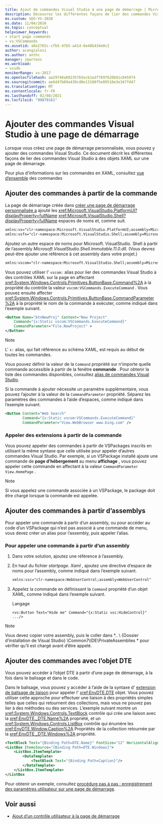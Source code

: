 ```yaml
---
title: Ajout de commandes Visual Studio à une page de démarrage | Microsoft Docs
description: Découvrez les différentes façons de lier des commandes Visual Studio à des objets XAML sur une page de démarrage personnalisée dans Visual Studio.
ms.custom: SEO-VS-2020
ms.date: 11/04/2016
ms.topic: conceptual
helpviewer_keywords:
- start page commands
- vs:VSCommands
ms.assetid: a8e2765c-cfb5-47b5-a414-6e48b434e0c2
author: acangialosi
ms.author: anthc
manager: jmartens
ms.workload:
- vssdk
monikerRange: vs-2017
ms.openlocfilehash: aa29746a692357b5ecb1edf7697620b91c045974
ms.sourcegitcommit: ae6d47b09a439cd0e13180f5e89510e3e347fd47
ms.translationtype: MT
ms.contentlocale: fr-FR
ms.lasthandoff: 02/08/2021
ms.locfileid: "99879161"
---
```

# <a name="add-visual-studio-commands-to-a-start-page"></a>Ajouter des commandes Visual Studio à une page de démarrage

Lorsque vous créez une page de démarrage personnalisée, vous pouvez y ajouter des commandes Visual Studio. Ce document décrit les différentes façons de lier des commandes Visual Studio à des objets XAML sur une page de démarrage.

Pour plus d’informations sur les commandes en XAML, consultez [vue d’ensemble](/dotnet/framework/wpf/advanced/commanding-overview) des commandes

## <a name="add-commands-from-the-command-well"></a>Ajouter des commandes à partir de la commande

La page de démarrage créée dans [créer une page de démarrage personnalisée a](../extensibility/creating-a-custom-start-page.md) ajouté les <xref:Microsoft.VisualStudio.PlatformUI?displayProperty=fullName> <xref:Microsoft.VisualStudio.Shell?displayProperty=fullName> espaces de noms et, comme suit.

```xml
xmlns:vs="clr-namespace:Microsoft.VisualStudio.PlatformUI;assembly=Microsoft.VisualStudio.Shell.14.0"
xmlns:vsfx="clr-namespace:Microsoft.VisualStudio.Shell;assembly=Microsoft.VisualStudio.Shell.14.0"
```

Ajoutez un autre espace de noms pour Microsoft. VisualStudio. Shell à partir de l’assembly *Microsoft.VisualStudio.Shell.Immutable.11.0.dll*. (Vous devrez peut-être ajouter une référence à cet assembly dans votre projet.)

```xml
xmlns:vscom="clr-namespace:Microsoft.VisualStudio.Shell;assembly=Microsoft.VisualStudio.Shell.Immutable.11.0"
```

Vous pouvez utiliser l' `vscom:` alias pour lier des commandes Visual Studio à des contrôles XAML sur la page en affectant <xref:System.Windows.Controls.Primitives.ButtonBase.Command%2A> à la propriété du contrôle la valeur `vscom:VSCommands.ExecuteCommand` . Vous pouvez ensuite affecter <xref:System.Windows.Controls.Primitives.ButtonBase.CommandParameter%2A> à la propriété le nom de la commande à exécuter, comme indiqué dans l’exemple suivant.

```xml
<Button Name="btnNewProj" Content="New Project"
    Command="{x:Static vscom:VSCommands.ExecuteCommand}"
    CommandParameter="File.NewProject" >
</Button>
```

> [!NOTE]
> L' `x:` alias, qui fait référence au schéma XAML, est requis au début de toutes les commandes.

 Vous pouvez définir la valeur de la `Command` propriété sur n’importe quelle commande accessible à partir de la fenêtre **commande** . Pour obtenir la liste des commandes disponibles, consultez [alias de commandes Visual Studio](../ide/reference/visual-studio-command-aliases.md).

 Si la commande à ajouter nécessite un paramètre supplémentaire, vous pouvez l’ajouter à la valeur de la `CommandParameter` propriété. Séparez les paramètres des commandes à l’aide d’espaces, comme indiqué dans l’exemple suivant.

```xml
<Button Content="Web Search"
        Command="{x:Static vscom:VSCommands.ExecuteCommand}"
        CommandParameter="View.WebBrowser www.bing.com" />
```

### <a name="call-extensions-from-the-command-well"></a>Appeler des extensions à partir de la commande
 Vous pouvez appeler des commandes à partir de VSPackages inscrits en utilisant la même syntaxe que celle utilisée pour appeler d’autres commandes Visual Studio. Par exemple, si un VSPackage installé ajoute une commande de **page d’hébergement** au menu **affichage** , vous pouvez appeler cette commande en affectant à la valeur `CommandParameter` `View.HomePage` .

> [!NOTE]
> Si vous appelez une commande associée à un VSPackage, le package doit être chargé lorsque la commande est appelée.

## <a name="add-commands-from-assemblies"></a>Ajouter des commandes à partir d’assemblys
 Pour appeler une commande à partir d’un assembly, ou pour accéder au code d’un VSPackage qui n’est pas associé à une commande de menu, vous devez créer un alias pour l’assembly, puis appeler l’alias.

### <a name="to-call-a-command-from-an-assembly"></a>Pour appeler une commande à partir d’un assembly

1. Dans votre solution, ajoutez une référence à l’assembly.

2. En haut du fichier *startpage. Xaml* , ajoutez une directive d’espace de noms pour l’assembly, comme indiqué dans l’exemple suivant.

    ```xml
    xmlns:vsc="clr-namespace:WebUserControl;assembly=WebUserControl"
    ```

3. Appelez la commande en définissant la `Command` propriété d’un objet XAML, comme indiqué dans l’exemple suivant.

     Langage

    ```
    <vs:Button Text="Hide me" Command="{x:Static vsc:HideControl}" .../>
    ```

> [!NOTE]
> Vous devez copier votre assembly, puis le coller dans *.. \\ {Dossier d’installation de Visual Studio} \Common7\IDE\PrivateAssemblies \* pour vérifier qu’il est chargé avant d’être appelé.

## <a name="add-commands-with-the-dte-object"></a>Ajouter des commandes avec l’objet DTE
 Vous pouvez accéder à l’objet DTE à partir d’une page de démarrage, à la fois dans le balisage et dans le code.

 Dans le balisage, vous pouvez y accéder à l’aide de la syntaxe d' [extension de balisage de liaison](/dotnet/framework/wpf/advanced/binding-markup-extension) pour appeler l' <xref:EnvDTE.DTE> objet. Vous pouvez utiliser cette approche pour effectuer une liaison à des propriétés simples telles que celles qui retournent des collections, mais vous ne pouvez pas lier à des méthodes ou des services. L’exemple suivant montre un <xref:System.Windows.Controls.TextBlock> contrôle qui crée une liaison avec la <xref:EnvDTE._DTE.Name%2A> propriété, et un <xref:System.Windows.Controls.ListBox> contrôle qui énumère les <xref:EnvDTE.Window.Caption%2A> Propriétés de la collection retournée par la <xref:EnvDTE._DTE.Windows%2A> propriété.

```xml
<TextBlock Text="{Binding Path=DTE.Name}" FontSize="12" HorizontalAlignment="Center"/>
<ListBox ItemsSource="{Binding Path=DTE.Windows}">
    <ListBox.ItemTemplate>
        <DataTemplate>
            <TextBlock Text="{Binding Path=Caption}"/>
        </DataTemplate>
    </ListBox.ItemTemplate>
</ListBox
```

 Pour obtenir un exemple, consultez [procédure pas à pas : enregistrement des paramètres utilisateur sur une page de démarrage](../extensibility/walkthrough-saving-user-settings-on-a-start-page.md).

## <a name="see-also"></a>Voir aussi

- [Ajout d’un contrôle utilisateur à la page de démarrage](../extensibility/adding-user-control-to-the-start-page.md)
